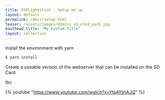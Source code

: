 ```yaml
---
title: ESPLightstick - Setup me up
layout: default
permalink: /docs/setup.html
teaser: /assets/images/d1mini_sd_oled_pack.jpg
masthead_title: "My Custom Title"
layout: collection
---
```


Install the environment with yarn
```bash
$ yarn install
```
Create a useable version of the webserver that can be installed on the SD Card

tbc

{% youtube "https://www.youtube.com/watch?v=YtsAYilnAJQ" %}

